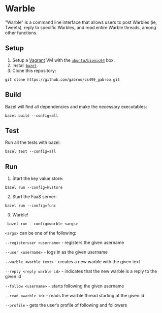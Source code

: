 # Warble

"Warble" is a command line interface that allows users to post Warbles (ie, Tweets), reply to specific Warbles, and read entire Warble threads, among other functions.

## Setup

1. Setup a [Vagrant](https://app.vagrantup.com) VM with the [`ubuntu/bionic64`](https://app.vagrantup.com/ubuntu/boxes/bionic64) box.
2. Install [`bazel`](https://bazel.build).
3. Clone this repository:

  ```
  git clone https://github.com/gabroo/cs499_gabroo.git
  ```

## Build

Bazel will find all dependencies and make the necessary executables:

```
bazel build --config=all
```

## Test

Run all the tests with bazel:

```
bazel test --config=all
```

## Run

1. Start the key value store:

  ```
  bazel run --config=kvstore
  ```

2. Start the FaaS server:

  ```
  bazel run --config=func
  ```

3. Warble!

  ```
   bazel run --config=warble <args>
  ```

  `<args>` can be one of the following:

  `--registeruser <username>` - registers the given username

  `--user <username>` - logs in as the given username

  `--warble <warble text>` - creates a new warble with the given text

  `--reply <reply warble id>` - indicates that the new warble is a reply to the given id

  `--follow <username>` - starts following the given username

  `--read <warble id>` - reads the warble thread starting at the given id

  `--profile` - gets the user’s profile of following and followers